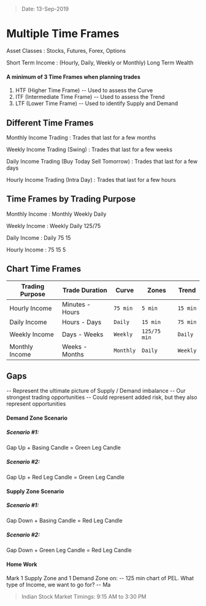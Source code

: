 > Date: 13-Sep-2019
# Multiple Time Frames

Asset Classes
: Stocks, Futures, Forex, Options

Short Term Income
: (Hourly, Daily, Weekly or Monthly)
Long Term Wealth

#### A minimum of 3 Time Frames when planning trades
1. HTF (Higher Time Frame) -- Used to assess the Curve
2. ITF (Intermediate Time Frame) -- Used to assess the Trend
3. LTF (Lower Time Frame) -- Used to identify Supply and Demand

## Different Time Frames
Monthly Income Trading
: Trades that last for a few months

Weekly Income Trading (Swing)
: Trades that last for a few weeks

Daily Income Trading (Buy Today Sell Tomorrow)
: Trades that last for a few days

Hourly Income Trading (Intra Day)
: Trades that last for a few hours

## Time Frames by Trading Purpose
Monthly Income
: Monthly
  Weekly
  Daily

Weekly Income
: Weekly
  Daily
  125/75

Daily Income
: Daily
  75
  15

Hourly Income
: 75
  15
  5

## Chart Time Frames
| Trading Purpose	| Trade Duration	| Curve     | Zones         | Trend     |
|-------------------|-------------------|-----------|---------------|-----------|
|Hourly Income		|Minutes - Hours	|`75 min`	|`5 min`		|`15 min` 	|
|Daily Income		|Hours - Days		|`Daily`    |`15 min`       |`75 min`	|
|Weekly Income		|Days - Weeks		|`Weekly`   |`125/75 min`	|`Daily`	|
|Monthly Income		|Weeks - Months		|`Monthly`  |`Daily`		|`Weekly`	|


## Gaps
-- Represent the ultimate picture of Supply / Demand imbalance
-- Our strongest trading opportunities
-- Could represent added risk, but they also represent opportunities

#### Demand Zone Scenario
##### Scenario #1:
Gap Up + Basing Candle = Green Leg Candle
##### Scenario #2:
Gap Up + Red Leg Candle = Green Leg Candle

#### Supply Zone Scenario
##### Scenario #1:
Gap Down + Basing Candle = Red Leg Candle
##### Scenario #2:
Gap Down + Green Leg Candle = Red Leg Candle

#### Home Work
Mark 1 Supply Zone and 1 Demand Zone on:
-- 125 min chart of PEL.  What type of Income, we want to go for?
-- Ma


> Indian Stock Market Timings: 9:15 AM to 3:30 PM
<!--stackedit_data:
eyJoaXN0b3J5IjpbLTE2NjA5MjU0ODcsMTkyNzY4NzU3MywxOT
AxMjU2OTcxLDEzMDE1NzQwMjAsLTEyNzExMTQ5MjgsNDE4MjI3
ODI3LDcwMzYwNTEwM119
-->